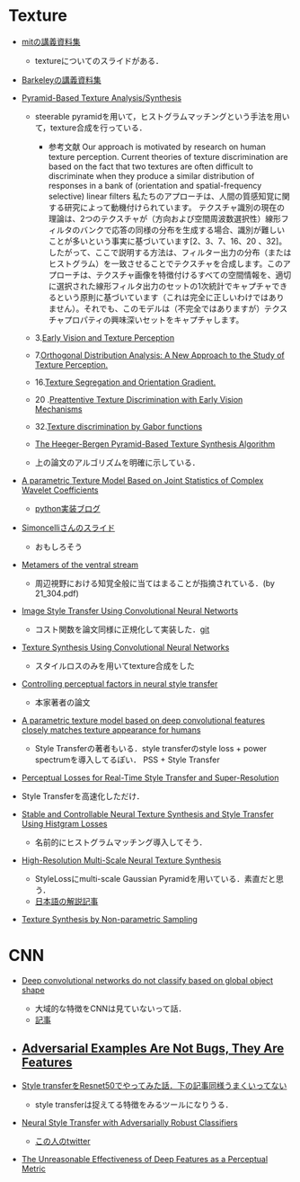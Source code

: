 # Texture

- [mitの講義資料集](http://cvcl.mit.edu/sunslides/)
  - textureについてのスライドがある．

- [Barkeleyの講義資料集](https://people.eecs.berkeley.edu/~trevor/CS280Notes/?C=N;O=A)

- [Pyramid-Based Texture Analysis/Synthesis](https://www.cns.nyu.edu/heegerlab/content/publications/Heeger-siggraph95.pdf) 
  - steerable pyramidを用いて，ヒストグラムマッチングという手法を用いて，texture合成を行っている．

    - 参考文献 
Our approach is motivated by research on human texture perception.
Current theories of texture discrimination are based on the fact that
two textures are often difficult to discriminate when they produce
a similar distribution of responses in a bank of (orientation and
spatial-frequency selective) linear filters
私たちのアプローチは、人間の質感知覚に関する研究によって動機付けられています。
テクスチャ識別の現在の理論は、2つのテクスチャが（方向および空間周波数選択性）線形フィルタのバンクで応答の同様の分布を生成する場合、識別が難しいことが多いという事実に基づいています[2、3、7、16、20 、32]。したがって、ここで説明する方法は、フィルター出力の分布（またはヒストグラム）を一致させることでテクスチャを合成します。このアプローチは、テクスチャ画像を特徴付けるすべての空間情報を、適切に選択された線形フィルタ出力のセットの1次統計でキャプチャできるという原則に基づいています（これは完全に正しいわけではありません）。それでも、このモデルは（不完全ではありますが）テクスチャプロパティの興味深いセットをキャプチャします。

  - 3.[Early Vision and Texture Perception](http://invibe.net/biblio_database_dyva/woda/data/att/b56c.file.pdf)
  - 7.[Orthogonal Distribution Analysis: A New Approach to the Study of Texture Perception.](https://psycnet.apa.org/record/1991-98916-019)
  - 16.[Texture Segregation and Orientation Gradient.](https://www.cns.nyu.edu/~msl/papers/landybergen91.pdf)
  - 20 .[Preattentive Texture Discrimination with Early Vision Mechanisms](https://pdfs.semanticscholar.org/d31b/ec7d4dcf257c2b24189005dcb441d707d9c2.pdf)
  - 32.[Texture discrimination by Gabor functions](https://link.springer.com/article/10.1007/BF00341922)
  - [The Heeger-Bergen Pyramid-Based Texture Synthesis Algorithm](https://www.ipol.im/pub/art/2014/79/)

  - 上の論文のアルゴリズムを明確に示している．
- [A parametric Texture Model Based on Joint Statistics of Complex Wavelet Coefficients](https://www.researchgate.net/publication/2441269_A_Parametric_Texture_Model_Based_on_Joint_Statistics_of_Complex_Wavelet_Coefficients)
  - [python実装ブログ](https://www.eranger.co.jp/blog/advanced-technology/%E3%80%90ai%E3%82%A2%E3%83%BC%E3%83%88%E3%80%91portilla%E3%81%A8simoncelli%E3%81%AE%E3%83%86%E3%82%AF%E3%82%B9%E3%83%81%E3%83%A3%E5%90%88%E6%88%90-a-parametric-texture-model-based-on-joint-statistics)

- [Simoncelliさんのスライド](https://ocw.mit.edu/resources/res-9-003-brains-minds-and-machines-summer-course-summer-2015/unit-4.-visual-intelligence/MITRES_9_003SUM15_sem4-1.pdf)
  - おもしろそう

- [Metamers of the ventral stream](http://www.cnbc.cmu.edu/~tai/cp_papers/metamer_nn.2889.pdf)
  - 周辺視野における知覚全般に当てはまることが指摘されている．(by 21\_304.pdf)

- [Image Style Transfer Using Convolutional Neural Networts](https://www.cv-foundation.org/openaccess/content_cvpr_2016/papers/Gatys_Image_Style_Transfer_CVPR_2016_paper.pdf)
  - コスト関数を論文同様に正規化して実装した．[git](https://github.com/yusuke0055/neural-style-transfer)
- [Texture Synthesis Using Convolutional Neural Networks](https://papers.nips.cc/paper/5633-texture-synthesis-using-convolutional-neural-networks.pdf)
  - スタイルロスのみを用いてtexture合成をした
- [Controlling perceptual factors in neural style transfer](http://openaccess.thecvf.com/content_cvpr_2017/html/Gatys_Controlling_Perceptual_Factors_CVPR_2017_paper.html)
  - 本家著者の論文
- [A parametric texture model based on deep convolutional features closely matches texture 
appearance for humans](https://jov.arvojournals.org/article.aspx?articleid=2657215)
  - Style Transferの著者もいる．style transferのstyle loss + power spectrumを導入してるぽい．
PSS + Style Transfer
 - [Perceptual Losses for Real-Time Style Transfer and Super-Resolution](https://cs.stanford.edu/people/jcjohns/papers/eccv16/JohnsonECCV16.pdf)
  - Style Transferを高速化しただけ．
- [Stable and Controllable Neural Texture Synthesis and Style Transfer Using Histgram Losses](https://arxiv.org/pdf/1701.08893.pdf)
  - 名前的にヒストグラムマッチング導入してそう．
- [High-Resolution Multi-Scale Neural Texture Synthesis](https://wxs.ca/research/multiscale-neural-synthesis/)
  - StyleLossにmulti-scale Gaussian Pyramidを用いている．素直だと思う．
  - [日本語の解説記事](https://qiita.com/dsanno/items/97eb3a28f3614407a5c4)

- [Texture Synthesis by Non-parametric Sampling](https://www2.eecs.berkeley.edu/Research/Projects/CS/vision/papers/efros-iccv99.pdf)



# CNN
- [Deep convolutional networks do not classify based on global object shape](https://journals.plos.org/ploscompbiol/article?id=10.1371/journal.pcbi.1006613#sec001) 
  - 大域的な特徴をCNNは見ていないって話．
  - [記事](https://ai-scholar.tech/others/cnn-shap-ai-110/)

- [Adversarial Examples Are Not Bugs, They Are Features](http://gradientscience.org/adv/)
  - 

- [Style transferをResnet50でやってみた話．下の記事同様うまくいってない](https://github.com/Leo8216/Neural-Style-Transfer-using-ResNet50-with-tf.keras-)
  - style transferは捉えてる特徴をみるツールになりうる．

- [Neural Style Transfer with Adversarially Robust Classifiers](https://reiinakano.com/2019/06/21/robust-neural-style-transfer.html)
  - [この人のtwitter](https://twitter.com/reiinakano)
 
-  [The Unreasonable Effectiveness of Deep Features as a Perceptual Metric](http://openaccess.thecvf.com/content_cvpr_2018/papers/Zhang_The_Unreasonable_Effectiveness_CVPR_2018_paper.pdf)
